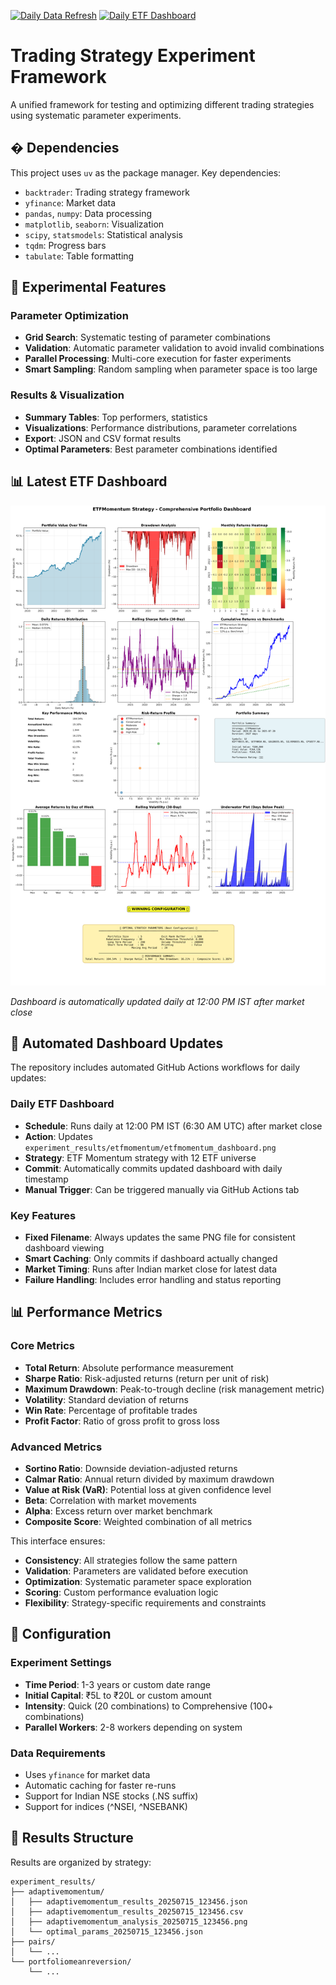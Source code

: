 [![Daily Data Refresh](https://github.com/P0W/backtest_experiments/actions/workflows/refresh_data.yml/badge.svg)](https://github.com/P0W/backtest_experiments/actions/workflows/refresh_data.yml)
[![Daily ETF Dashboard](https://github.com/P0W/backtest_experiments/actions/workflows/daily-dashboard-update.yml/badge.svg)](https://github.com/P0W/backtest_experiments/actions/workflows/daily-dashboard-update.yml)

# Trading Strategy Experiment Framework

A unified framework for testing and optimizing different trading strategies using systematic parameter experiments.

## �️ Dependencies

This project uses `uv` as the package manager. Key dependencies:

- `backtrader`: Trading strategy framework
- `yfinance`: Market data
- `pandas`, `numpy`: Data processing
- `matplotlib`, `seaborn`: Visualization
- `scipy`, `statsmodels`: Statistical analysis
- `tqdm`: Progress bars
- `tabulate`: Table formatting

## 🧪 Experimental Features

### Parameter Optimization
- **Grid Search**: Systematic testing of parameter combinations
- **Validation**: Automatic parameter validation to avoid invalid combinations
- **Parallel Processing**: Multi-core execution for faster experiments
- **Smart Sampling**: Random sampling when parameter space is too large

### Results & Visualization
- **Summary Tables**: Top performers, statistics
- **Visualizations**: Performance distributions, parameter correlations
- **Export**: JSON and CSV format results
- **Optimal Parameters**: Best parameter combinations identified

## 📊 Latest ETF Dashboard

![ETF Momentum Dashboard](experiment_results/etfmomentum/etfmomentum_dashboard.png)

*Dashboard is automatically updated daily at 12:00 PM IST after market close*

## 🤖 Automated Dashboard Updates

The repository includes automated GitHub Actions workflows for daily updates:

### Daily ETF Dashboard
- **Schedule**: Runs daily at 12:00 PM IST (6:30 AM UTC) after market close
- **Action**: Updates `experiment_results/etfmomentum/etfmomentum_dashboard.png`
- **Strategy**: ETF Momentum strategy with 12 ETF universe
- **Commit**: Automatically commits updated dashboard with daily timestamp
- **Manual Trigger**: Can be triggered manually via GitHub Actions tab

### Key Features
- **Fixed Filename**: Always updates the same PNG file for consistent dashboard viewing
- **Smart Caching**: Only commits if dashboard actually changed
- **Market Timing**: Runs after Indian market close for latest data
- **Failure Handling**: Includes error handling and status reporting

## 📊 Performance Metrics

### Core Metrics
- **Total Return**: Absolute performance measurement
- **Sharpe Ratio**: Risk-adjusted returns (return per unit of risk)
- **Maximum Drawdown**: Peak-to-trough decline (risk management metric)
- **Volatility**: Standard deviation of returns
- **Win Rate**: Percentage of profitable trades
- **Profit Factor**: Ratio of gross profit to gross loss

### Advanced Metrics
- **Sortino Ratio**: Downside deviation-adjusted returns
- **Calmar Ratio**: Annual return divided by maximum drawdown
- **Value at Risk (VaR)**: Potential loss at given confidence level
- **Beta**: Correlation with market movements
- **Alpha**: Excess return over market benchmark
- **Composite Score**: Weighted combination of all metrics


This interface ensures:
- **Consistency**: All strategies follow the same pattern
- **Validation**: Parameters are validated before execution
- **Optimization**: Systematic parameter space exploration
- **Scoring**: Custom performance evaluation logic
- **Flexibility**: Strategy-specific requirements and constraints

## 🔧 Configuration

### Experiment Settings
- **Time Period**: 1-3 years or custom date range
- **Initial Capital**: ₹5L to ₹20L or custom amount
- **Intensity**: Quick (20 combinations) to Comprehensive (100+ combinations)
- **Parallel Workers**: 2-8 workers depending on system

### Data Requirements
- Uses `yfinance` for market data
- Automatic caching for faster re-runs
- Support for Indian NSE stocks (.NS suffix)
- Support for indices (^NSEI, ^NSEBANK)

## 📁 Results Structure

Results are organized by strategy:

```
experiment_results/
├── adaptivemomentum/
│   ├── adaptivemomentum_results_20250715_123456.json
│   ├── adaptivemomentum_results_20250715_123456.csv
│   ├── adaptivemomentum_analysis_20250715_123456.png
│   └── optimal_params_20250715_123456.json
├── pairs/
│   └── ...
└── portfoliomeanreversion/
    └── ...
```



